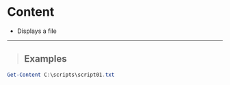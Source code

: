 # Content

- Displays a file

---

> ## **Examples**

```PowerShell
Get-Content C:\scripts\script01.txt
```